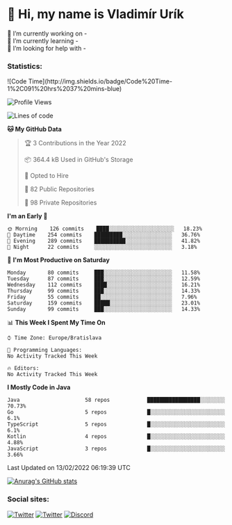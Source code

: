<h1> 👋 Hi, my name is Vladimír Urík</h1>
<p>
 🔭 I’m currently working on -<br>
 🌱 I’m currently learning -<br>
 🤔 I’m looking for help with -<br>
</p>
<h3>Statistics:</h3>
<!--START_SECTION:waka-->
![Code Time](http://img.shields.io/badge/Code%20Time-1%2C091%20hrs%2037%20mins-blue)

![Profile Views](http://img.shields.io/badge/Profile%20Views-0-blue)

![Lines of code](https://img.shields.io/badge/From%20Hello%20World%20I%27ve%20Written-1%20Million%20lines%20of%20code-blue)

**🐱 My GitHub Data** 

> 🏆 3 Contributions in the Year 2022
 > 
> 📦 364.4 kB Used in GitHub's Storage 
 > 
> 💼 Opted to Hire
 > 
> 📜 82 Public Repositories 
 > 
> 🔑 98 Private Repositories  
 > 
**I'm an Early 🐤** 

```text
🌞 Morning    126 commits    ████░░░░░░░░░░░░░░░░░░░░░   18.23% 
🌆 Daytime    254 commits    █████████░░░░░░░░░░░░░░░░   36.76% 
🌃 Evening    289 commits    ██████████░░░░░░░░░░░░░░░   41.82% 
🌙 Night      22 commits     ░░░░░░░░░░░░░░░░░░░░░░░░░   3.18%

```
📅 **I'm Most Productive on Saturday** 

```text
Monday       80 commits     ███░░░░░░░░░░░░░░░░░░░░░░   11.58% 
Tuesday      87 commits     ███░░░░░░░░░░░░░░░░░░░░░░   12.59% 
Wednesday    112 commits    ████░░░░░░░░░░░░░░░░░░░░░   16.21% 
Thursday     99 commits     ███░░░░░░░░░░░░░░░░░░░░░░   14.33% 
Friday       55 commits     ██░░░░░░░░░░░░░░░░░░░░░░░   7.96% 
Saturday     159 commits    █████░░░░░░░░░░░░░░░░░░░░   23.01% 
Sunday       99 commits     ███░░░░░░░░░░░░░░░░░░░░░░   14.33%

```


📊 **This Week I Spent My Time On** 

```text
⌚︎ Time Zone: Europe/Bratislava

💬 Programming Languages: 
No Activity Tracked This Week

🔥 Editors: 
No Activity Tracked This Week

```

**I Mostly Code in Java** 

```text
Java                     58 repos            █████████████████░░░░░░░░   70.73% 
Go                       5 repos             █░░░░░░░░░░░░░░░░░░░░░░░░   6.1% 
TypeScript               5 repos             █░░░░░░░░░░░░░░░░░░░░░░░░   6.1% 
Kotlin                   4 repos             █░░░░░░░░░░░░░░░░░░░░░░░░   4.88% 
JavaScript               3 repos             █░░░░░░░░░░░░░░░░░░░░░░░░   3.66%

```



 Last Updated on 13/02/2022 06:19:39 UTC
<!--END_SECTION:waka-->

[![Anurag's GitHub stats](https://github-readme-stats.vercel.app/api?username=vladimir-urik)](https://github.com/anuraghazra/github-readme-stats)

<h3>Social sites:</h3>
<p><a href="https://twitter.com/GGGEDR" target="_blank"><img alt="Twitter" src="https://img.shields.io/badge/twitter-%231DA1F2.svg?&style=for-the-badge&logo=twitter&logoColor=white" /></a> <a href="https://www.reddit.com/user/GGGEDR" target="_blank"><img alt="Twitter" src="https://img.shields.io/badge/reddit-%23FE6262.svg?&style=for-the-badge&logo=reddit&logoColor=white" /></a> <a href="https://discord.com/users/535708984959827978" target="_blank"><img alt="Discord" src="https://img.shields.io/badge/discord-%235865f2.svg?&style=for-the-badge&logo=discord&logoColor=white" />
</p>
